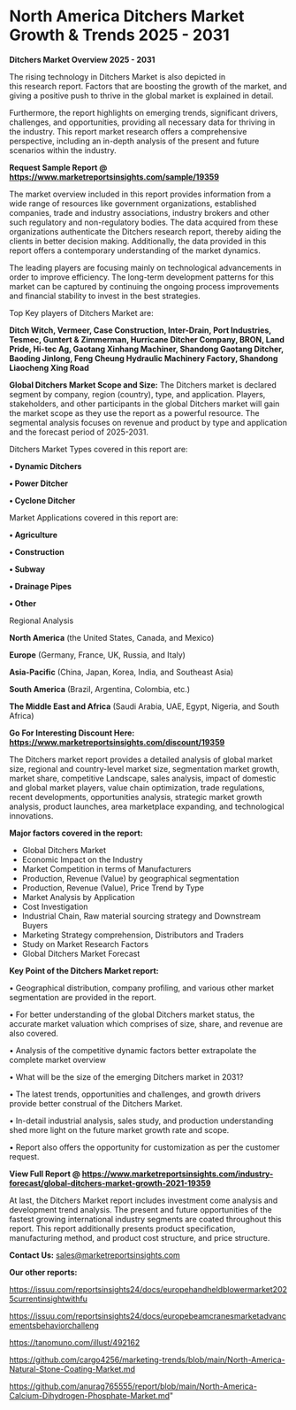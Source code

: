 # North America Ditchers Market Growth & Trends 2025 - 2031

<Strong> Ditchers Market Overview 2025 - 2031</strong>

The rising technology in Ditchers Market is also depicted in this research report. Factors that are boosting the growth of the market, and giving a positive push to thrive in the global market is explained in detail.

Furthermore, the report highlights on emerging trends, significant drivers, challenges, and opportunities, providing all necessary data for thriving in the industry. This report market research offers a comprehensive perspective, including an in-depth analysis of the present and future scenarios within the industry.

<strong>Request Sample Report @ <a href=https://www.marketreportsinsights.com/sample/19359>https://www.marketreportsinsights.com/sample/19359</a></strong>

The market overview included in this report provides information from a wide range of resources like government organizations, established companies, trade and industry associations, industry brokers and other such regulatory and non-regulatory bodies. The data acquired from these organizations authenticate the Ditchers research report, thereby aiding the clients in better decision making. Additionally, the data provided in this report offers a contemporary understanding of the market dynamics.

The leading players are focusing mainly on technological advancements in order to improve efficiency. The long-term development patterns for this market can be captured by continuing the ongoing process improvements and financial stability to invest in the best strategies.

Top Key players of Ditchers Market are:

<strong>Ditch Witch, Vermeer, Case Construction, Inter-Drain, Port Industries, Tesmec, Guntert & Zimmerman, Hurricane Ditcher Company, BRON, Land Pride, Hi-tec Ag, Gaotang Xinhang Machiner, Shandong Gaotang Ditcher, Baoding Jinlong, Feng Cheung Hydraulic Machinery Factory, Shandong Liaocheng Xing Road</strong>

<strong><b>Global Ditchers Market Scope and Size:</b></strong>
The Ditchers market is declared segment by company, region (country), type, and application. Players, stakeholders, and other participants in the global Ditchers market will gain the market scope as they use the report as a powerful resource. The segmental analysis focuses on revenue and product by type and application and the forecast period of 2025-2031.

Ditchers Market Types covered in this report are:

<strong>• Dynamic Ditchers

• Power Ditcher

• Cyclone Ditcher</strong>

Market Applications covered in this report are:

<strong>• Agriculture

• Construction

• Subway

• Drainage Pipes

• Other</strong> 

Regional Analysis

<strong>North America</strong> (the United States, Canada, and Mexico)

<strong>Europe</strong> (Germany, France, UK, Russia, and Italy)

<strong>Asia-Pacific</strong> (China, Japan, Korea, India, and Southeast Asia)

<strong>South America</strong> (Brazil, Argentina, Colombia, etc.)

<strong>The Middle East and Africa</strong> (Saudi Arabia, UAE, Egypt, Nigeria, and South Africa)

<strong>Go For Interesting Discount Here: <a href=https://www.marketreportsinsights.com/discount/19359>https://www.marketreportsinsights.com/discount/19359</a></strong>

The Ditchers market report provides a detailed analysis of global market size, regional and country-level market size, segmentation market growth, market share, competitive Landscape, sales analysis, impact of domestic and global market players, value chain optimization, trade regulations, recent developments, opportunities analysis, strategic market growth analysis, product launches, area marketplace expanding, and technological innovations.

<strong><b>Major factors covered in the report:</b></strong>
<ul>
  <li>Global Ditchers Market </li>
  <li>Economic Impact on the Industry</li>
  <li>Market Competition in terms of Manufacturers</li>
  <li>Production, Revenue (Value) by geographical segmentation</li>
  <li>Production, Revenue (Value), Price Trend by Type</li>
  <li>Market Analysis by Application</li>
  <li>Cost Investigation</li>
  <li>Industrial Chain, Raw material sourcing strategy and Downstream Buyers</li>
  <li>Marketing Strategy comprehension, Distributors and Traders</li>
  <li>Study on Market Research Factors</li>
  <li>Global Ditchers Market Forecast</li>
</ul>

<strong><b>Key Point of the Ditchers Market report:</b></strong>

• Geographical distribution, company profiling, and various other market segmentation are provided in the report.

• For better understanding of the global Ditchers market status, the accurate market valuation which comprises of size, share, and revenue are also covered.

• Analysis of the competitive dynamic factors better extrapolate the complete market overview

• What will be the size of the emerging Ditchers market in 2031?

• The latest trends, opportunities and challenges, and growth drivers provide better construal of the Ditchers Market.

• In-detail industrial analysis, sales study, and production understanding shed more light on the future market growth rate and scope.

• Report also offers the opportunity for customization as per the customer request.

<strong><b>View Full Report @ <a href=https://www.marketreportsinsights.com/industry-forecast/global-ditchers-market-growth-2021-19359>https://www.marketreportsinsights.com/industry-forecast/global-ditchers-market-growth-2021-19359</a></b></strong>


At last, the Ditchers Market report includes investment come analysis and development trend analysis. The present and future opportunities of the fastest growing international industry segments are coated throughout this report. This report additionally presents product specification, manufacturing method, and product cost structure, and price structure.

<strong>Contact Us:</strong>
sales@marketreportsinsights.com

<strong>Our other reports:</strong>

<a href=https://issuu.com/reportsinsights24/docs/europehandheldblowermarket2025currentinsightwithfu>https://issuu.com/reportsinsights24/docs/europehandheldblowermarket2025currentinsightwithfu</a>

<a href=https://issuu.com/reportsinsights24/docs/europebeamcranesmarketadvancementsbehaviorchalleng>https://issuu.com/reportsinsights24/docs/europebeamcranesmarketadvancementsbehaviorchalleng</a>

<a href=https://tanomuno.com/illust/492162>https://tanomuno.com/illust/492162</a>

<a href=https://github.com/cargo4256/marketing-trends/blob/main/North-America-Natural-Stone-Coating-Market.md>https://github.com/cargo4256/marketing-trends/blob/main/North-America-Natural-Stone-Coating-Market.md</a>

<a href=https://github.com/anurag765555/report/blob/main/North-America-Calcium-Dihydrogen-Phosphate-Market.md>https://github.com/anurag765555/report/blob/main/North-America-Calcium-Dihydrogen-Phosphate-Market.md</a>"
